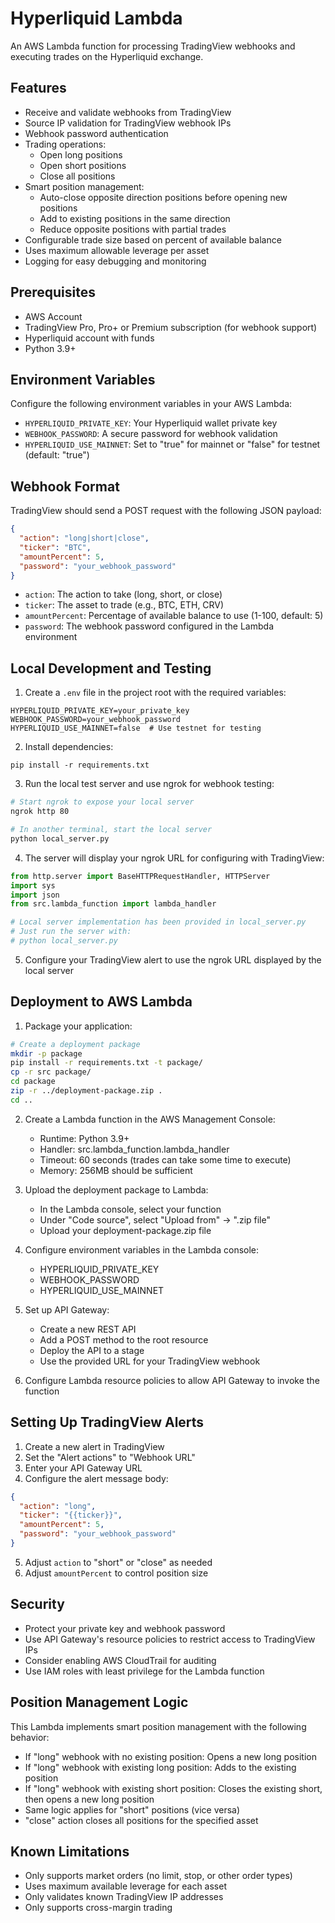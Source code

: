 # Hyperliquid Lambda

An AWS Lambda function for processing TradingView webhooks and executing trades on the Hyperliquid exchange.

## Features

- Receive and validate webhooks from TradingView
- Source IP validation for TradingView webhook IPs
- Webhook password authentication
- Trading operations:
  - Open long positions
  - Open short positions
  - Close all positions
- Smart position management:
  - Auto-close opposite direction positions before opening new positions
  - Add to existing positions in the same direction
  - Reduce opposite positions with partial trades
- Configurable trade size based on percent of available balance
- Uses maximum allowable leverage per asset
- Logging for easy debugging and monitoring

## Prerequisites

- AWS Account
- TradingView Pro, Pro+ or Premium subscription (for webhook support)
- Hyperliquid account with funds
- Python 3.9+

## Environment Variables

Configure the following environment variables in your AWS Lambda:

- `HYPERLIQUID_PRIVATE_KEY`: Your Hyperliquid wallet private key
- `WEBHOOK_PASSWORD`: A secure password for webhook validation
- `HYPERLIQUID_USE_MAINNET`: Set to "true" for mainnet or "false" for testnet (default: "true")

## Webhook Format

TradingView should send a POST request with the following JSON payload:

```json
{
  "action": "long|short|close",
  "ticker": "BTC",
  "amountPercent": 5,
  "password": "your_webhook_password"
}
```

- `action`: The action to take (long, short, or close)
- `ticker`: The asset to trade (e.g., BTC, ETH, CRV)
- `amountPercent`: Percentage of available balance to use (1-100, default: 5)
- `password`: The webhook password configured in the Lambda environment

## Local Development and Testing

1. Create a `.env` file in the project root with the required variables:

```
HYPERLIQUID_PRIVATE_KEY=your_private_key
WEBHOOK_PASSWORD=your_webhook_password
HYPERLIQUID_USE_MAINNET=false  # Use testnet for testing
```

2. Install dependencies:

```
pip install -r requirements.txt
```

3. Run the local test server and use ngrok for webhook testing:

```bash
# Start ngrok to expose your local server
ngrok http 80

# In another terminal, start the local server
python local_server.py
```

4. The server will display your ngrok URL for configuring with TradingView:

```python
from http.server import BaseHTTPRequestHandler, HTTPServer
import sys
import json
from src.lambda_function import lambda_handler

# Local server implementation has been provided in local_server.py
# Just run the server with:
# python local_server.py
```

5. Configure your TradingView alert to use the ngrok URL displayed by the local server

## Deployment to AWS Lambda

1. Package your application:

```bash
# Create a deployment package
mkdir -p package
pip install -r requirements.txt -t package/
cp -r src package/
cd package
zip -r ../deployment-package.zip .
cd ..
```

2. Create a Lambda function in the AWS Management Console:
   - Runtime: Python 3.9+
   - Handler: src.lambda_function.lambda_handler
   - Timeout: 60 seconds (trades can take some time to execute)
   - Memory: 256MB should be sufficient

3. Upload the deployment package to Lambda:
   - In the Lambda console, select your function
   - Under "Code source", select "Upload from" → ".zip file"
   - Upload your deployment-package.zip file

4. Configure environment variables in the Lambda console:
   - HYPERLIQUID_PRIVATE_KEY
   - WEBHOOK_PASSWORD
   - HYPERLIQUID_USE_MAINNET

5. Set up API Gateway:
   - Create a new REST API
   - Add a POST method to the root resource
   - Deploy the API to a stage
   - Use the provided URL for your TradingView webhook
   
6. Configure Lambda resource policies to allow API Gateway to invoke the function

## Setting Up TradingView Alerts

1. Create a new alert in TradingView
2. Set the "Alert actions" to "Webhook URL"
3. Enter your API Gateway URL
4. Configure the alert message body:

```json
{
  "action": "long",
  "ticker": "{{ticker}}",
  "amountPercent": 5,
  "password": "your_webhook_password"
}
```

5. Adjust `action` to "short" or "close" as needed
6. Adjust `amountPercent` to control position size

## Security

- Protect your private key and webhook password
- Use API Gateway's resource policies to restrict access to TradingView IPs
- Consider enabling AWS CloudTrail for auditing
- Use IAM roles with least privilege for the Lambda function

## Position Management Logic

This Lambda implements smart position management with the following behavior:

- If "long" webhook with no existing position: Opens a new long position
- If "long" webhook with existing long position: Adds to the existing position
- If "long" webhook with existing short position: Closes the existing short, then opens a new long position
- Same logic applies for "short" positions (vice versa)
- "close" action closes all positions for the specified asset

## Known Limitations

- Only supports market orders (no limit, stop, or other order types)
- Uses maximum available leverage for each asset
- Only validates known TradingView IP addresses
- Only supports cross-margin trading
